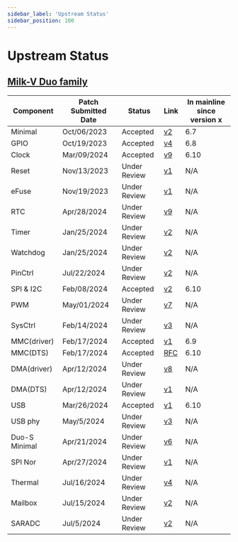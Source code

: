 ```yaml
---
sidebar_label: 'Upstream Status'
sidebar_position: 100
---
```


# Upstream Status

## [Milk-V Duo family](https://milkv.io/duo)

| Component      | Patch Submitted Date | Status       | Link       | In mainline since version x |
|----------------|----------------------|--------------|------------|-----------------------------|
| Minimal        | Oct/06/2023          | Accepted     | [v2][d1]   | 6.7                         |
| GPIO           | Oct/19/2023          | Accepted     | [v4][d14]  | 6.8                         |
| Clock          | Mar/09/2024          | Accepted     | [v9][d2]   | 6.10                        |
| Reset          | Nov/13/2023          | Under Review | [v1][d3]   | N/A                         |
| eFuse          | Nov/19/2023          | Under Review | [v1][d4]   | N/A                         |
| RTC            | Apr/28/2024          | Under Review | [v9][d5]   | N/A                         |
| Timer          | Jan/25/2024          | Under Review | [v2][d6]   | N/A                         |
| Watchdog       | Jan/25/2024          | Under Review | [v2][d7]   | N/A                         |
| PinCtrl        | Jul/22/2024          | Under Review | [v2][d8]   | N/A                         |
| SPI & I2C      | Feb/08/2024          | Accepted     | [v2][d9]   | 6.10                        |
| PWM            | May/01/2024          | Under Review | [v7][d10]  | N/A                         |
| SysCtrl        | Feb/14/2024          | Under Review | [v3][d11]  | N/A                         |
| MMC(driver)    | Feb/17/2024          | Accepted     | [v1][d12]  | 6.9                         |
| MMC(DTS)       | Feb/17/2024          | Accepted     | [RFC][d13] | 6.10                        |
| DMA(driver)    | Apr/12/2024          | Under Review | [v8][d15]  | N/A                         |
| DMA(DTS)       | Apr/12/2024          | Under Review | [v1][d17]  | N/A                         |
| USB            | Mar/26/2024          | Accepted     | [v1][d16]  | 6.10                        |
| USB phy        | May/5/2024           | Under Review | [v3][d18]  | N/A                         |
| Duo-S Minimal  | Apr/21/2024          | Under Review | [v6][d19]  | N/A                         |
| SPI Nor        | Apr/27/2024          | Under Review | [v1][d20]  | N/A                         |
| Thermal        | Jul/16/2024          | Under Review | [v4][d21]  | N/A                         |
| Mailbox        | Jul/15/2024          | Under Review | [v2][d23]  | N/A                         |
| SARADC         | Jul/5/2024           | Under Review | [v2][d24]  | N/A                         |

[p1]:https://lore.kernel.org/linux-riscv/cover.1696663037.git.unicorn_wang@outlook.com/
[p2]:https://lore.kernel.org/linux-riscv/cover.1717661798.git.unicorn_wang@outlook.com/
[p3]:https://lore.kernel.org/linux-riscv/cover.1706577450.git.unicorn_wang@outlook.com/
[p4]:https://lore.kernel.org/linux-riscv/IA1PR20MB4953967EA6AF3A6EFAE6AB10BBDD2@IA1PR20MB4953.namprd20.prod.outlook.com/
[p5]:https://lore.kernel.org/linux-riscv/cover.1721377374.git.unicorn_wang@outlook.com/

[d1]:https://lore.kernel.org/linux-riscv/20231006121449.721-1-jszhang@kernel.org/
[d2]:https://lore.kernel.org/lkml/IA1PR20MB4953512A4DCAF293D7B1CBC2BB262@IA1PR20MB4953.namprd20.prod.outlook.com/
[d3]:https://lore.kernel.org/linux-riscv/20231113005503.2423-1-jszhang@kernel.org/
[d4]:https://lore.kernel.org/linux-riscv/20231119131332.999-1-jszhang@kernel.org/
[d5]:https://lore.kernel.org/linux-riscv/20240428060848.706573-1-qiujingbao.dlmu@gmail.com/
[d6]:https://lore.kernel.org/linux-riscv/DM6PR20MB23167ABF18C1F004A5710D4FAB7A2@DM6PR20MB2316.namprd20.prod.outlook.com/
[d7]:https://lore.kernel.org/linux-riscv/DM6PR20MB2316366FC9ADCBC7B6E9C289AB7A2@DM6PR20MB2316.namprd20.prod.outlook.com/
[d8]:https://lore.kernel.org/linux-riscv/IA1PR20MB49535F9918829FA524BDB02ABBA82@IA1PR20MB4953.namprd20.prod.outlook.com/
[d9]:https://lore.kernel.org/linux-riscv/IA1PR20MB49539A9C5F5CFF6644ED2C2ABB442@IA1PR20MB4953.namprd20.prod.outlook.com/
[d10]:https://lore.kernel.org/linux-pwm/20240501083242.773305-1-qiujingbao.dlmu@gmail.com/
[d11]:https://lore.kernel.org/linux-riscv/PH7PR20MB4962F822A64CB127911978AABB4E2@PH7PR20MB4962.namprd20.prod.outlook.com/
[d12]:https://lore.kernel.org/linux-riscv/20240217144202.3808-1-jszhang@kernel.org/
[d13]:https://lore.kernel.org/linux-riscv/20240217144826.3944-1-jszhang@kernel.org/
[d14]:https://lore.kernel.org/linux-riscv/IA1PR20MB4953C1E5F9EAA3699EA1D3DDBBD5A@IA1PR20MB4953.namprd20.prod.outlook.com/
[d15]:https://lore.kernel.org/linux-riscv/IA1PR20MB495359880A3A8C4947702BB5BB042@IA1PR20MB4953.namprd20.prod.outlook.com/
[d16]:https://lore.kernel.org/linux-riscv/IA1PR20MB49537ED844CEBF19880326CEBB352@IA1PR20MB4953.namprd20.prod.outlook.com/
[d17]:https://lore.kernel.org/lkml/IA1PR20MB4953BD73E12B8A1CDBD9E1A3BB042@IA1PR20MB4953.namprd20.prod.outlook.com/
[d18]:https://lore.kernel.org/linux-riscv/IA1PR20MB4953C1876484E149AA390DD5BB1D2@IA1PR20MB4953.namprd20.prod.outlook.com/
[d19]:https://lore.kernel.org/linux-riscv/20240421055710.143617-1-michael.opdenacker@bootlin.com/
[d20]:https://lore.kernel.org/linux-riscv/20240427075426.662671-1-qiujingbao.dlmu@gmail.com/
[d21]:https://lore.kernel.org/linux-riscv/SEYPR01MB422158B2766DA03728AD90CBD7A22@SEYPR01MB4221.apcprd01.prod.exchangelabs.com/
[d23]:https://lore.kernel.org/linux-riscv/SYBP282MB223825D5903777B937A8A377C4A02@SYBP282MB2238.AUSP282.PROD.OUTLOOK.COM/
[d24]:https://lore.kernel.org/linux-riscv/20240705-sg2002-adc-v2-0-83428c20a9b2@bootlin.com/

[h1]:https://lore.kernel.org/linux-riscv/IA1PR20MB495399CAF2EEECC206ADA7ABBBD5A@IA1PR20MB4953.namprd20.prod.outlook.com/
[h2]:https://lore.kernel.org/linux-riscv/IA1PR20MB49538AC83C5DB314D10F7186BBA92@IA1PR20MB4953.namprd20.prod.outlook.com/

[l1]:https://lore.kernel.org/linux-riscv/20240711-sg2002-v4-0-d97ec2367095@bootlin.com/
